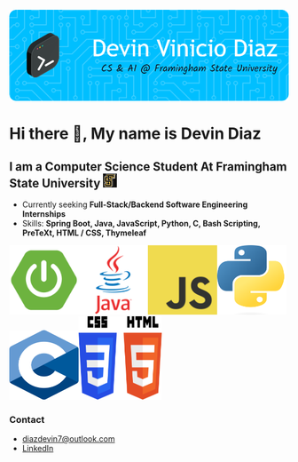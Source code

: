 ![Header](./gb-header.png)

# Hi there 👋, My name is Devin Diaz
## I am a Computer Science Student At Framingham State University  <img src="fsu-logo.jpg" width="25" height="25">
- Currently seeking **Full-Stack/Backend Software Engineering Internships**
- Skills: **Spring Boot, Java, JavaScript, Python, C, Bash Scripting, PreTeXt, HTML / CSS, Thymeleaf**


<img src="spring-boot-img.png" width="125" height="125"><img src="java-logo.webp" width="125" height="125"><img src="javascript-img.png" width="125" height="125"><img src="py-image.png" width="125" height="125"><img src="c-img.png" width="125" height="125"><img src="html-css-img.png" width="150" height="150">

### Contact
- [diazdevin7@outlook.com](mailto:diazdevin7@outlook.com)
- [LinkedIn](https://www.linkedin.com/in/diazdevin/)











